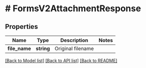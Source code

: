 # # FormsV2AttachmentResponse

## Properties

Name | Type | Description | Notes
------------ | ------------- | ------------- | -------------
**file_name** | **string** | Original filename |

[[Back to Model list]](../../README.md#models) [[Back to API list]](../../README.md#endpoints) [[Back to README]](../../README.md)
